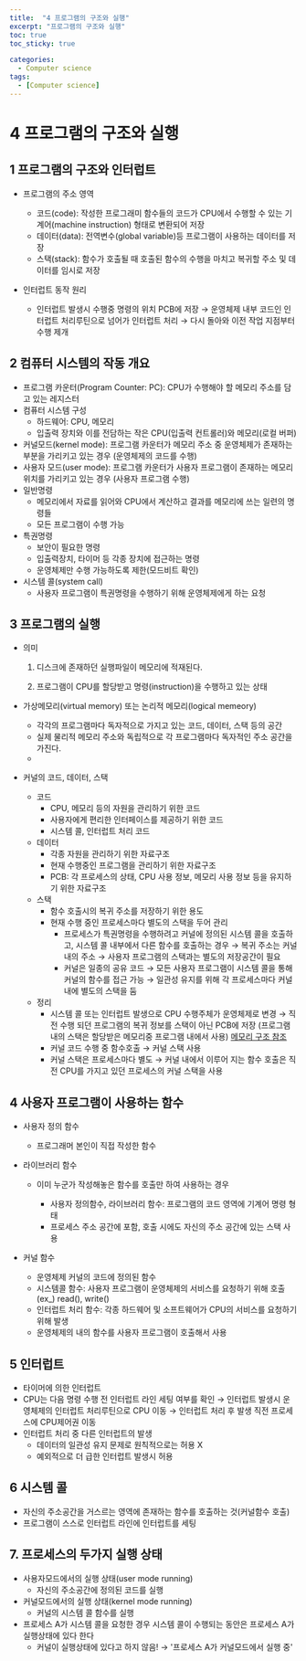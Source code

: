 ```yaml
---
title:  "4 프로그램의 구조와 실행"
excerpt: "프로그램의 구조와 실행"
toc: true
toc_sticky: true

categories:
  - Computer science
tags:
  - [Computer science]
---  
```


# 4 프로그램의 구조와 실행 #

## 1 프로그램의 구조와 인터럽트 ##
- 프로그램의 주소 영역
  - 코드(code): 작성한 프로그래미 함수들의 코드가 CPU에서 수행할 수 있는 기계어(machine instruction) 형태로 변환되어 저장
  - 데이터(data): 전역변수(global variable)등 프로그램이 사용하는 데이터를 저장
  - 스택(stack): 함수가 호출될 때 호출된 함수의 수행을 마치고 복귀할 주소 및 데이터를 임시로 저장
  
- 인터럽트 동작 원리
  - 인터럽트 발생시 수행중 명령의 위치 PCB에 저장 → 운영체제 내부 코드인 인터럽트 처리루틴으로 넘어가 인터럽트 처리 → 다시 돌아와 이전 작업 지점부터 수행 제개

## 2 컴퓨터 시스템의 작동 개요 ##
- 프로그램 카운터(Program Counter: PC): CPU가 수행해야 할 메모리 주소를 담고 있는 레지스터
- 컴퓨터 시스템 구성
  - 하드웨어: CPU, 메모리
  - 입출력 장치와 이를 전담하는 작은 CPU(입출력 컨트롤러)와 메모리(로컬 버퍼)
- 커널모드(kernel mode): 프로그램 카운터가 메모리 주소 중 운영체제가 존재하는 부분을 가리키고 있는 경우 (운영체제의 코드를 수행)
- 사용자 모드(user mode): 프로그램 카운터가 사용자 프로그램이 존재하는 메모리 위치를 가리키고 있는 경우 (사용자 프로그램 수행)
- 일반명령
  - 메모리에서 자료를 읽어와 CPU에서 계산하고 결과를 메모리에 쓰는 일련의 명령들
  - 모든 프로그램이 수행 가능
- 특권명령
  - 보안이 필요한 명령
  - 입출력장치, 타이머 등 각종 장치에 접근하는 명령
  - 운영체제만 수행 가능하도록 제한(모드비트 확인)
- 시스템 콜(system call)
  - 사용자 프로그램이 특권명령을 수행하기 위해 운영체제에게 하는 요청

## 3 프로그램의 실행 ##

- 의미
  1) 디스크에 존재하던 실행파일이 메모리에 적재된다.

  2) 프로그램이 CPU를 할당받고 명령(instruction)을 수행하고 있는 상태

- 가상메모리(virtual memory) 또는 논리적 메모리(logical memeory)

  - 각각의 프로그램마다 독자적으로 가지고 있는 코드, 데이터, 스택 등의 공간
  - 실제 물리적 메모리 주소와 독립적으로 각 프로그램마다 독자적인 주소 공간을 가진다.
  - 
- 커널의 코드, 데이터, 스택

  - 코드
    - CPU, 메모리 등의 자원을 관리하기 위한 코드
    - 사용자에게 편리한 인터페이스를 제공하기 위한 코드
    - 시스템 콜, 인터럽트 처리 코드
  - 데이터
    - 각종 자원을 관리하기 위한 자료구조
    - 현재 수행중인 프로그램을 관리하기 위한 자료구조
    - PCB: 각 프로세스의 상태, CPU 사용 정보, 메모리 사용 정보 등을 유지하기 위한 자료구조
  - 스택
    - 함수 호출시의 복귀 주소를 저장하기 위한 용도
    - 현재 수행 중인 프로세스마다 별도의 스택을 두어 관리
      - 프로세스가 특권명령을 수행하려고 커널에 정의된 시스템 콜을 호출하고, 시스템 콜 내부에서 다른 함수를 호출하는 경우 → 복귀 주소는 커널 내의 주소 → 사용자 프로그램의 스택과는 별도의 저장공간이 필요
      - 커널은 일종의 공유 코드 → 모든 사용자 프로그램이 시스템 콜을 통해 커널의 함수를 접근 가능 → 일관성 유지를 위해 각 프로세스마다 커널 내에 별도의 스택을 둠
  - 정리
    - 시스템 콜 또는 인터럽트 발생으로 CPU 수행주체가 운영체제로 변경 → 직전 수행 되던 프로그램의 복귀 정보를 스택이 아닌 PCB에 저장 (프로그램 내의 스택은 할당받은 메모리중 프로그램 내에서 사용) <a href="http://www.tcpschool.com/c/c_memory_structure" target="_blank">
  메모리 구조 참조</a>
    - 커널 코드 수행 중 함수호출 → 커널 스택 사용
    - 커널 스택은 프로세스마다 별도 → 커널 내에서 이루어 지는 함수 호출은 직전 CPU를 가지고 있던 프로세스의 커널 스택을 사용

## 4 사용자 프로그램이 사용하는 함수 ##
- 사용자 정의 함수
  - 프로그래머 본인이 직접 작성한 함수
- 라이브러리 함수
  - 이미 누군가 작성해놓은 함수를 호출만 하여 사용하는 경우
  
    - 사용자 정의함수, 라이브러리 함수: 프로그램의 코드 영역에 기계어 명령 형태
    - 프로세스 주소 공간에 포함, 호출 시에도 자신의 주소 공간에 있는 스택 사용
- 커널 함수

  - 운영체제 커널의 코드에 정의된 함수
  - 시스템콜 함수: 사용자 프로그램이 운영체제의 서비스를 요청하기 위해 호출 (ex_) read(), write()
  - 인터럽트 처리 함수: 각종 하드웨어 및 소프트웨어가 CPU의 서비스를 요청하기 위해 발생
  - 운영체제의 내의 함수를 사용자 프로그램이 호출해서 사용

## 5 인터럽트 ##
- 타이머에 의한 인터럽트
- CPU는 다음 명령 수행 전 인터럽트 라인 세팅 여부를 확인 → 인터럽트 발생시 운영체제의 인터럽트 처리루틴으로 CPU 이동 → 인터럽트 처리 후 발생 직전 프로세스에 CPU제어권 이동
- 인터럽트 처리 중 다른 인터럽트의 발생
  - 데이터의 일관성 유지 문제로 원칙적으로는 허용 X
  - 예외적으로 더 급한 인터럽트 발생시 허용

## 6 시스템 콜 ##
- 자신의 주소공간을 거스르는 영역에 존재하는 함수를 호출하는 것(커널함수 호출)
- 프로그램이 스스로 인터럽트 라인에 인터럽트를 세팅

## 7. 프로세스의 두가지 실행 상태 ##
- 사용자모드에서의 실행 상태(user mode running)
  - 자신의 주소공간에 정의된 코드를 실행
- 커널모드에서의 실행 상태(kernel mode running)
  - 커널의 시스템 콜 함수를 실행
- 프로세스 A가 시스템 콜을 요청한 경우 시스템 콜이 수행되는 동안은 프로세스 A가 실행상태에 있다 한다
  - 커널이 실행상태에 있다고 하지 않음! → '프로세스 A가 커널모드에서 실행 중'